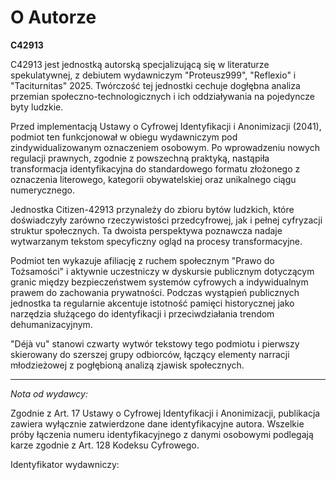 # O Autorze

**C42913**

C42913 jest jednostką autorską specjalizującą się w literaturze spekulatywnej, z debiutem wydawniczym "Proteusz999", "Reflexio" i "Taciturnitas" 2025. 
Twórczość tej jednostki cechuje dogłębna analiza przemian społeczno-technologicznych i ich oddziaływania na pojedyncze byty ludzkie.

Przed implementacją Ustawy o Cyfrowej Identyfikacji i Anonimizacji (2041), podmiot ten funkcjonował w obiegu wydawniczym pod zindywidualizowanym oznaczeniem osobowym. 
Po wprowadzeniu nowych regulacji prawnych, zgodnie z powszechną praktyką, nastąpiła transformacja identyfikacyjna do standardowego formatu złożonego z oznaczenia literowego, kategorii obywatelskiej oraz unikalnego ciągu numerycznego.

Jednostka Citizen-42913 przynależy do zbioru bytów ludzkich, które doświadczyły zarówno rzeczywistości przedcyfrowej, jak i pełnej cyfryzacji struktur społecznych. 
Ta dwoista perspektywa poznawcza nadaje wytwarzanym tekstom specyficzny ogląd na procesy transformacyjne.

Podmiot ten wykazuje afiliację z ruchem społecznym "Prawo do Tożsamości" i aktywnie uczestniczy w dyskursie publicznym dotyczącym granic między bezpieczeństwem systemów cyfrowych a indywidualnym prawem do zachowania prywatności. 
Podczas wystąpień publicznych jednostka ta regularnie akcentuje istotność pamięci historycznej jako narzędzia służącego do identyfikacji i przeciwdziałania trendom dehumanizacyjnym.

"Déjà vu" stanowi czwarty wytwór tekstowy tego podmiotu i pierwszy skierowany do szerszej grupy odbiorców, łączący elementy narracji młodzieżowej z pogłębioną analizą zjawisk społecznych.

---

*Nota od wydawcy:*

Zgodnie z Art. 17 Ustawy o Cyfrowej Identyfikacji i Anonimizacji, publikacja zawiera wyłącznie zatwierdzone dane identyfikacyjne autora. 
Wszelkie próby łączenia numeru identyfikacyjnego z danymi osobowymi podlegają karze zgodnie z Art. 128 Kodeksu Cyfrowego.

Identyfikator wydawniczy: 
